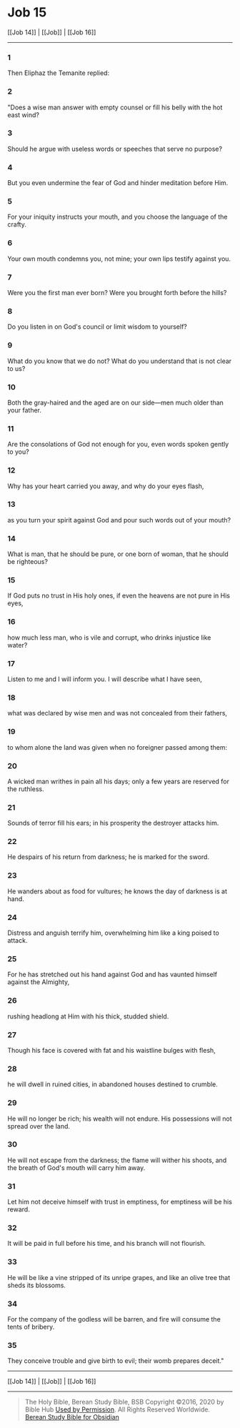 # Job 15

[[Job 14]] | [[Job]] | [[Job 16]]

---

### 1
Then Eliphaz the Temanite replied:

### 2
"Does a wise man answer with empty counsel or fill his belly with the hot east wind?

### 3
Should he argue with useless words or speeches that serve no purpose?

### 4
But you even undermine the fear of God and hinder meditation before Him.

### 5
For your iniquity instructs your mouth, and you choose the language of the crafty.

### 6
Your own mouth condemns you, not mine; your own lips testify against you.

### 7
Were you the first man ever born? Were you brought forth before the hills?

### 8
Do you listen in on God's council or limit wisdom to yourself?

### 9
What do you know that we do not? What do you understand that is not clear to us?

### 10
Both the gray-haired and the aged are on our side—men much older than your father.

### 11
Are the consolations of God not enough for you, even words spoken gently to you?

### 12
Why has your heart carried you away, and why do your eyes flash,

### 13
as you turn your spirit against God and pour such words out of your mouth?

### 14
What is man, that he should be pure, or one born of woman, that he should be righteous?

### 15
If God puts no trust in His holy ones, if even the heavens are not pure in His eyes,

### 16
how much less man, who is vile and corrupt, who drinks injustice like water?

### 17
Listen to me and I will inform you. I will describe what I have seen,

### 18
what was declared by wise men and was not concealed from their fathers,

### 19
to whom alone the land was given when no foreigner passed among them:

### 20
A wicked man writhes in pain all his days; only a few years are reserved for the ruthless.

### 21
Sounds of terror fill his ears; in his prosperity the destroyer attacks him.

### 22
He despairs of his return from darkness; he is marked for the sword.

### 23
He wanders about as food for vultures; he knows the day of darkness is at hand.

### 24
Distress and anguish terrify him, overwhelming him like a king poised to attack.

### 25
For he has stretched out his hand against God and has vaunted himself against the Almighty,

### 26
rushing headlong at Him with his thick, studded shield.

### 27
Though his face is covered with fat and his waistline bulges with flesh,

### 28
he will dwell in ruined cities, in abandoned houses destined to crumble.

### 29
He will no longer be rich; his wealth will not endure. His possessions will not spread over the land.

### 30
He will not escape from the darkness; the flame will wither his shoots, and the breath of God's mouth will carry him away.

### 31
Let him not deceive himself with trust in emptiness, for emptiness will be his reward.

### 32
It will be paid in full before his time, and his branch will not flourish.

### 33
He will be like a vine stripped of its unripe grapes, and like an olive tree that sheds its blossoms.

### 34
For the company of the godless will be barren, and fire will consume the tents of bribery.

### 35
They conceive trouble and give birth to evil; their womb prepares deceit."

---

[[Job 14]] | [[Job]] | [[Job 16]]

---

> The Holy Bible, Berean Study Bible, BSB
> Copyright &copy;2016, 2020 by Bible Hub
> [Used by Permission](https://berean.bible/terms.htm). All Rights Reserved Worldwide.
> [Berean Study Bible for Obsidian](https://github.com/gapmiss/berean-study-bible-for-obsidian)</small>

